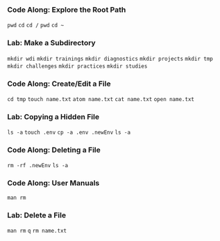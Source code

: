 ### Code Along: Explore the Root Path
`pwd`
`cd`
`cd /`
`pwd`
`cd ~`

### Lab: Make a Subdirectory
`mkdir wdi`
`mkdir trainings`
`mkdir diagnostics`
`mkdir projects`
`mkdir tmp`
`mkdir challenges`
`mkdir practices`
`mkdir studies`

### Code Along: Create/Edit a File
`cd tmp`
`touch name.txt`
`atom name.txt`
`cat name.txt`
`open name.txt`

### Lab: Copying a Hidden File
`ls -a`
`touch .env`
`cp -a .env .newEnv`
`ls -a`

### Code Along: Deleting a File
`rm -rf .newEnv`
`ls -a`

### Code Along: User Manuals
`man rm`

### Lab: Delete a File
`man rm`
`q`
`rm name.txt`
